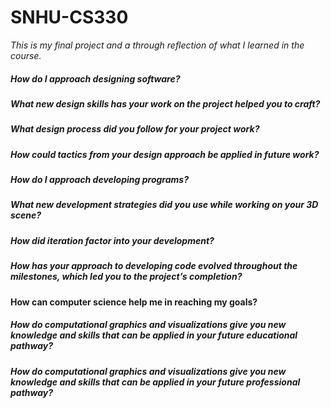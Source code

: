 # SNHU-CS330
*This is my final project and a through reflection of what I learned in the course.*

##### How do I approach designing software?
##### What new design skills has your work on the project helped you to craft?
##### What design process did you follow for your project work?
##### How could tactics from your design approach be applied in future work?

##### How do I approach developing programs?
##### What new development strategies did you use while working on your 3D scene?
##### How did iteration factor into your development?
##### How has your approach to developing code evolved throughout the milestones, which led you to the project’s completion?

#### How can computer science help me in reaching my goals?
##### How do computational graphics and visualizations give you new knowledge and skills that can be applied in your future educational pathway?
##### How do computational graphics and visualizations give you new knowledge and skills that can be applied in your future professional pathway?
